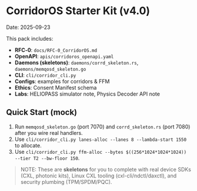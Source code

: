 # CorridorOS Starter Kit (v4.0)
Date: 2025-09-23

This pack includes:
- **RFC‑0**: `docs/RFC-0_CorridorOS.md`
- **OpenAPI**: `apis/corridoros_openapi.yaml`
- **Daemons (skeletons)**: `daemons/corrd_skeleton.rs`, `daemons/memqosd_skeleton.go`
- **CLI**: `cli/corridor_cli.py`
- **Configs**: examples for corridors & FFM
- **Ethics**: Consent Manifest schema
- **Labs**: HELIOPASS simulator note, Physics Decoder API note

## Quick Start (mock)
1. Run `memqosd_skeleton.go` (port 7070) and `corrd_skeleton.rs` (port 7080) after you wire real handlers.
2. Use `cli/corridor_cli.py lanes-alloc --lanes 8 --lambda-start 1550` to allocate.
3. Use `cli/corridor_cli.py ffm-alloc --bytes $((256*1024*1024*1024)) --tier T2 --bw-floor 150`.

> NOTE: These are **skeletons** for you to complete with real device SDKs (CXL, photonic kits), Linux CXL tooling (cxl-cli/ndctl/daxctl), and security plumbing (TPM/SPDM/PQC).
